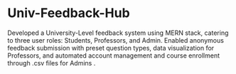# Univ-Feedback-Hub
Developed a University-Level feedback system using MERN stack, catering to three user roles: Students, Professors, and Admin. Enabled anonymous feedback submission with preset question types, data visualization for Professors, and automated account management and course enrollment through .csv files for Admins .
